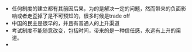 - 任何制度的建立都有其前因后果，为的是解决一定的问题，然而带来的负面影响或者走歪掉了是不可预知的，很多时候是trade off
- 中国的民主是很早的，并且有普通人的上升渠道
- 考试制度不能随意改变，包括时间，带来的是一种信任感，永远有上升的渠道。
- 